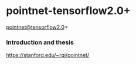 # pointnet-tensorflow2.0+

pointnet@tensorflow2.0+

### Introduction and thesis
https://stanford.edu/~rqi/pointnet/
